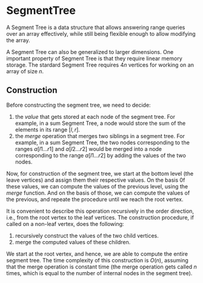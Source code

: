 # SegmentTree
A Segment Tree is a data structure that allows answering range queries over an array
effectively, while still being flexible enough to allow modifying the array.

A Segment Tree can also be generalized to larger dimensions. One important property of
Segment Tree is that they require linear memory storage. The stardard Segment Tree
requires $4n$ vertices for working on an array of size $n$.

## Construction
Before constructing the segment tree, we need to decide:
1. the *value* that gets stored at each node of the segment tree. For example, in a sum
   Segment Tree, a node would store the sum of the elements in its range $[l, r]$.
2. the *merge* operation that merges two siblings in a segment tree. For example, in a sum
   Segment Tree, the two nodes corresponding to the ranges $a[l1 ... r1]$ and $a[l2 ... r2]$
   would be merged into a node corresponding to the range $a[l1 ... r2]$ by adding the
   values of the two nodes.

Now, for construction of the segment tree, we start at the bottom level (the leave
vertices) and assign them their respective values. On the basis 0f these values, we can
compute the values of the previous level, using the $merge$ function. And on the basis of
those, we can compute the values of the previous, and repeate the procedure until we reach
the root vertex.

It is convenient to describe this operation recursively in the order direction, i.e., from
the root vertex to the leaf vertices. The construction procedure, if called on a non-leaf
vertex, does the following:
1. recursively construct the values of the two child vertices.
2. merge the computed values of these children.

We start at the root vertex, and hence, we are able to compute the entire segment tree.
The time complexity of this construction is $O(n)$, assuming that the merge operation is
constant time (the merge operation  gets called $n$ times, which is equal to the number of
internal nodes in the segment tree).